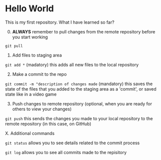 # Hello World

This is my first repository. What I have learned so far?

0. **ALWAYS** remember to pull changes from the remote repository before you start working

```git pull```

1. Add files to staging area

```git add *``` (madatory)
this adds all new files to the local repository

2. Make a commit to the repo

```git commit -m "description of changes made``` (mandatory)
this saves the state of the files that you added to the staging area as a 'commit', or saved state like in a video game

3. Push changes to remote repository (optional, when you are ready for others to view your changes)

```git push```
this sends the changes you made to your local repository to the remote repository (in this case, on GitHub)

X. Additional commands

```git status```
allows you to see details related to the commit process

``` git log ```
allows you to see all commits made to the repisitory

